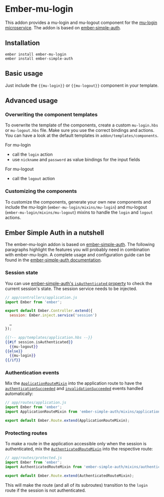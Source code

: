 # Ember-mu-login

This addon provides a mu-login and mu-logout component for the [mu-login microservice](https://github.com/mu-semtech/login-service). The addon is based on [ember-simple-auth](https://github.com/simplabs/ember-simple-auth).

## Installation
```
ember install ember-mu-login
ember install ember-simple-auth
```

## Basic usage
Just include the `{{mu-login}}` or `{{mu-logout}}` component in your template.


## Advanced usage

### Overwriting the component templates
To overwrite the template of the components, create a custom `mu-login.hbs` or `mu-logout.hbs` file. Make sure you use the correct bindings and actions. You can have a look at the default templates in `addon/templates/components`.

For mu-login
  - call the `login` action
  - use `nickname` and `password` as value bindings for the input fields

For mu-logout
  - call the `logout` action

### Customizing the components
To customize the components, generate your own new components and include the mu-login (`ember-mu-login/mixins/mu-login`) and mu-logout (`ember-mu-login/mixins/mu-logout`) mixins to handle the `login` and `logout` actions. 


## Ember Simple Auth in a nutshell
The ember-mu-login addon is based on [ember-simple-auth](https://github.com/simplabs/ember-simple-auth). The following paragraphs highlight the features you will probably need in combination with ember-mu-login. A complete usage and configuration guide can be found in the [ember-simple-auth documentation](https://github.com/simplabs/ember-simple-auth).

### Session state
You can use [ember-simple-auth's `isAuthenticated` property](https://github.com/simplabs/ember-simple-auth#basic-usage) to check the current session's state. The session service needs to be injected. 

```js
// app/controllers/application.js
import Ember from 'ember';

export default Ember.Controller.extend({
  session: Ember.inject.service('session')

  …
});
```

```handlebars
{{!-- app/templates/application.hbs --}}
{{#if session.isAuthenticated}}
  {{mu-logout}}
{{else}}
  {{mu-login}}
{{/if}}
```

### Authentication events
Mix the [`ApplicationRouteMixin`](http://ember-simple-auth.com/api/classes/ApplicationRouteMixin.html)
into the application route to have the [`authenticationSucceeded`](http://ember-simple-auth.com/api/classes/SessionService.html#event_authenticationSucceeded)
and [`invalidationSucceeded`](http://ember-simple-auth.com/api/classes/SessionService.html#event_invalidationSucceeded)
events handled automatically:

```js
// app/routes/application.js
import Ember from 'ember';
import ApplicationRouteMixin from 'ember-simple-auth/mixins/application-route-mixin';

export default Ember.Route.extend(ApplicationRouteMixin);
```

### Protecting routes
To make a route in the application accessible only when the session is authenticated, mix the
[`AuthenticatedRouteMixin`](http://ember-simple-auth.com/api/classes/AuthenticatedRouteMixin.html)
into the respective route:

```js
// app/routes/protected.js
import Ember from 'ember';
import AuthenticatedRouteMixin from 'ember-simple-auth/mixins/authenticated-route-mixin';

export default Ember.Route.extend(AuthenticatedRouteMixin);
```

This will make the route (and all of its subroutes) transition to the `login` route if the session is not authenticated.
